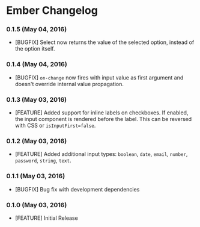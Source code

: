 # Ember Changelog

### 0.1.5 (May 04, 2016)

- [BUGFIX] Select now returns the value of the selected option, instead of the option itself.

### 0.1.4 (May 04, 2016)

- [BUGFIX] `on-change` now fires with input value as first argument and doesn't override internal value propagation.

### 0.1.3 (May 03, 2016)

- [FEATURE] Added support for inline labels on checkboxes. If enabled, the input component is rendered before the label. This can be reversed with CSS or `isInputFirst=false`.

### 0.1.2 (May 03, 2016)

- [FEATURE] Added additional input types: `boolean`, `date`, `email`, `number`, `password`, `string`, `text`.

### 0.1.1 (May 03, 2016)

- [BUGFIX] Bug fix with development dependencies

### 0.1.0 (May 03, 2016)

- [FEATURE] Initial Release
